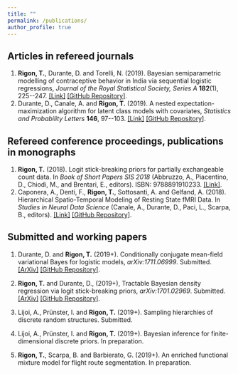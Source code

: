 ```yaml
---
title: ""
permalink: /publications/
author_profile: true
---
```



## Articles in refereed journals
1. **Rigon, T.**, Durante, D. and Torelli, N. (2019). Bayesian semiparametric modelling of contraceptive behavior in India via sequential logistic regressions, *Journal of the Royal Statistical Society, Series A* **182**(1), 225--247. [[Link]](https://rss.onlinelibrary.wiley.com/doi/full/10.1111/rssa.12361) [[GitHub Repository]](https://github.com/tommasorigon/India-SequentiaLogit).
1. Durante, D., Canale, A. and **Rigon, T.** (2019).  A nested expectation-maximization algorithm for latent class models with covariates, *Statistics and Probability Letters* **146**, 97--103. [[Link]](https://www.sciencedirect.com/science/article/pii/S0167715218303390)  [[GitHub Repository]](https://github.com/danieledurante/nEM).

##  Refereed conference proceedings, publications in monographs

1. **Rigon, T.** (2018). Logit stick-breaking priors for partially exchangeable count data. In *Book of Short Papers SIS 2018* (Abbruzzo, A., Piacentino, D., Chiodi, M., and Brentari, E., editors). ISBN: 9788891910233. [[Link]](https://it.pearson.com/content/dam/region-core/italy/pearson-italy/pdf/Docenti/ISTITUZIONI%20-%20HE%20-%20PDF%20-%20SIS%20V2.pdf).
1. Caponera, A., Denti, F., **Rigon, T.**, Sottosanti, A. and Gelfand, A. (2018). Hierarchical Spatio-Temporal Modeling of Resting State fMRI Data. In *Studies in Neural Data Science* (Canale, A., Durante, D., Paci, L., Scarpa, B., editors). [[Link]](https://www.springer.com/us/book/9783030000387) [[GitHub Repository]](https://github.com/tommasorigon/StartUpResearch).

##  Submitted and working papers
1. Durante, D. and **Rigon, T.** (2019+). Conditionally conjugate mean-field variational Bayes for logistic models, *arXiv:1711.06999*. Submitted. [[ArXiv]](https://arxiv.org/abs/1711.06999) [[GitHub Repository]](https://github.com/tommasorigon/logisticVB).

1. **Rigon, T.** and Durante, D., (2019+), Tractable Bayesian density regression via logit stick-breaking priors, *arXiv:1701.02969*. Submitted. [[ArXiv]](https://arxiv.org/abs/1701.02969) [[GitHub Repository]](https://github.com/tommasorigon/LSBP).

1. Lijoi, A., Prünster, I. and **Rigon, T.** (2019+). Sampling hierarchies of discrete random structures. Submitted.

1. Lijoi, A., Prünster, I. and **Rigon, T.** (2019+). Bayesian inference for finite-dimensional discrete priors. In preparation.

1. **Rigon, T.**, Scarpa, B. and Barbierato, G. (2019+). An enriched functional mixture model for flight route segmentation. In preparation.



